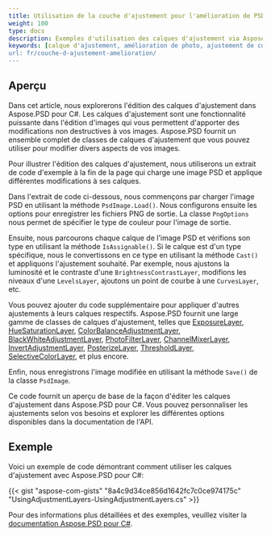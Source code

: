 ```yaml
---
title: Utilisation de la couche d'ajustement pour l'amélioration de PSD
weight: 100
type: docs
description: Exemples d'utilisation des calques d'ajustement via Aspose.PSD pour C#
keywords: [calque d'ajustement, amélioration de photo, ajustement de courbes, amélioration de niveaux, inversion, filtre photo, API psd, C#, csharp, exemple de code]
url: fr/couche-d-ajustement-amelioration/
---
```


## Aperçu

Dans cet article, nous explorerons l'édition des calques d'ajustement dans Aspose.PSD pour C#. Les calques d'ajustement sont une fonctionnalité puissante dans l'édition d'images qui vous permettent d'apporter des modifications non destructives à vos images. Aspose.PSD fournit un ensemble complet de classes de calques d'ajustement que vous pouvez utiliser pour modifier divers aspects de vos images.

Pour illustrer l'édition des calques d'ajustement, nous utiliserons un extrait de code d'exemple à la fin de la page qui charge une image PSD et applique différentes modifications à ses calques.

Dans l'extrait de code ci-dessous, nous commençons par charger l'image PSD en utilisant la méthode `PsdImage.Load()`. Nous configurons ensuite les options pour enregistrer les fichiers PNG de sortie. La classe `PngOptions` nous permet de spécifier le type de couleur pour l'image de sortie.

Ensuite, nous parcourons chaque calque de l'image PSD et vérifions son type en utilisant la méthode `IsAssignable()`. Si le calque est d'un type spécifique, nous le convertissons en ce type en utilisant la méthode `Cast()` et appliquons l'ajustement souhaité. Par exemple, nous ajustons la luminosité et le contraste d'une `BrightnessContrastLayer`, modifions les niveaux d'une `LevelsLayer`, ajoutons un point de courbe à une `CurvesLayer`, etc.

Vous pouvez ajouter du code supplémentaire pour appliquer d'autres ajustements à leurs calques respectifs. Aspose.PSD fournit une large gamme de classes de calques d'ajustement, telles que [ExposureLayer](https://reference.aspose.com/psd/net/aspose.psd.fileformats.psd.layers.adjustmentlayers/exposurelayer), [HueSaturationLayer](https://reference.aspose.com/psd/net/aspose.psd.fileformats.psd.layers.adjustmentlayers/huesaturationlayer), [ColorBalanceAdjustmentLayer](https://reference.aspose.com/psd/net/aspose.psd.fileformats.psd.layers.adjustmentlayers/colorbalanceadjustmentlayer), [BlackWhiteAdjustmentLayer](https://reference.aspose.com/psd/net/aspose.psd.fileformats.psd.layers.adjustmentlayers/blackwhiteadjustmentlayer), [PhotoFilterLayer](https://reference.aspose.com/psd/net/aspose.psd.fileformats.psd.layers.adjustmentlayers/photofilterlayer), [ChannelMixerLayer](https://reference.aspose.com/psd/net/aspose.psd.fileformats.psd.layers.adjustmentlayers/channelmixerlayer), [InvertAdjustmentLayer](https://reference.aspose.com/psd/net/aspose.psd.fileformats.psd.layers.adjustmentlayers/invertadjustmentlayer), [PosterizeLayer](https://reference.aspose.com/psd/net/aspose.psd.fileformats.psd.layers.adjustmentlayers/posterizelayer), [ThresholdLayer](https://reference.aspose.com/psd/net/aspose.psd.fileformats.psd.layers.adjustmentlayers/thresholdlayer), [SelectiveColorLayer](https://reference.aspose.com/psd/net/aspose.psd.fileformats.psd.layers.adjustmentlayers/selectivecolorlayer), et plus encore.

Enfin, nous enregistrons l'image modifiée en utilisant la méthode `Save()` de la classe `PsdImage`.

Ce code fournit un aperçu de base de la façon d'éditer les calques d'ajustement dans Aspose.PSD pour C#. Vous pouvez personnaliser les ajustements selon vos besoins et explorer les différentes options disponibles dans la documentation de l'API.

## Exemple

Voici un exemple de code démontrant comment utiliser les calques d'ajustement avec Aspose.PSD pour C#:

{{< gist "aspose-com-gists" "8a4c9d34ce856d1642fc7c0ce974175c" "UsingAdjustmentLayers-UsingAdjustmentLayers.cs" >}}

Pour des informations plus détaillées et des exemples, veuillez visiter la [documentation Aspose.PSD pour C#](https://docs.aspose.com/psd/net/).
